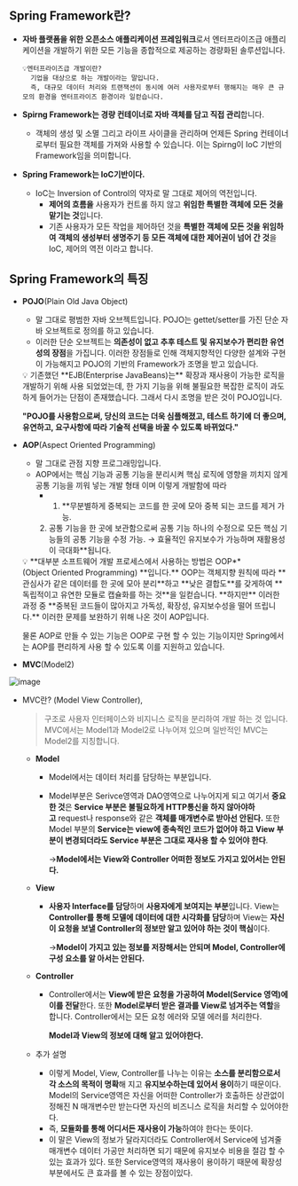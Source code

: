 ## **Spring Framework란?**

- **자바 플랫폼을 위한 오픈소스 애플리케이션 프레임워크**로서 엔터프라이즈급 애플리케이션을 개발하기 위한 모든 기능을 종합적으로 제공하는 경량화된 솔루션입니다.
    
 
      💡엔터프라이즈급 개발이란?
        기업을 대상으로 하는 개발이라는 말입니다. 
        즉, 대규모 데이터 처리와 트랜잭션이 동시에 여러 사용자로부터 행해지는 매우 큰 규모의 환경을 엔터프라이즈 환경이라 일컫습니다.
    
 
    
- **Spirng Framework는 경량 컨테이너로 자바 객체를 담고 직접 관리**합니다.
    - 객체의 생성 및 소멸 그리고 라이프 사이클을 관리하며 언제든 Spring 컨테이너로부터 필요한 객체를 가져와 사용할 수 있습니다.
    이는 Spirng이 IoC 기반의 Framework임을 의미합니다.
- **Spring Framework는 IoC기반이다.**
    - IoC는 Inversion of Control의 약자로 말 그대로 제어의 역전입니다.
        - **제어의 흐름을** 사용자가 컨트롤 하지 않고 **위임한 특별한 객체에 모든 것을 맡기는 것**입니다.
        - 기존 사용자가 모든 작업을 제어하던 것을 **특별한 객체에 모든 것을 위임하여** **객체의 생성부터 생명주기 등 모든 객체에 대한 제어권이 넘어 간 것**을 IoC, 제어의 역전 
        이라고 합니다.

## **Spring Framework의 특징**

- **POJO**(Plain Old Java Object)
    - 말 그대로 평범한 자바 오브젝트입니다.
    POJO는 gettet/setter를 가진 단순 자바 오브젝트로 정의를 하고 있습니다.
    - 이러한 단순 오브젝트는 **의존성이 없고** **추후 테스트 및 유지보수가 편리한 유연성의 장점**을 가집니다. 
    이러한 장점들로 인해 객체지향적인 다양한 설계와 구현이 가능해지고 POJO의 기반의 Framework가 조명을 받고 있습니다.
    
    <aside>
    💡 기존했던 **EJB(Enterprise JavaBeans)는** 확장과 재사용이 가능한 로직을 개발하기 위해 사용 되었었는데, 한 가지 기능을 위해 불필요한 복잡한 로직이 과도하게 들어가는 단점이 존재했습니다.
    그래서 다시 조명을 받은 것이 POJO입니다.
    
    </aside>
    
    **"POJO를 사용함으로써, 당신의 코드는 더욱 심플해졌고, 테스트 하기에 더 좋으며, 유연하고, 요구사항에 따라 기술적 선택을 바꿀 수 있도록 바뀌었다."**
    

- **AOP**(Aspect Oriented Programming)
    - 말 그대로 관점 지향 프로그래밍입니다.
    - AOP에서는 핵심 기능과 공통 기능을 분리시켜 핵심 로직에 영향을 끼치지 않게 공통 기능을 끼워 넣는 개발 형태 이며 이렇게 개발함에 따라
        - 1. **무분별하게 중복되는 코드를 한 곳에 모아 중복 되는 코드를 제거 가능.
        2. 공통 기능을 한 곳에 보관함으로써 공통 기능 하나의 수정으로 모든 핵심 기능들의 공통 기능을 수정 가능.
        → 효율적인 유지보수가 가능하며 재활용성이 극대화**됩니다.
    
    <aside>
    💡 **대부분 소프트웨어 개발 프로세스에서 사용하는 방법은 OOP**(Object Oriented Programming) **입니다.**
    OOP는 객체지향 원칙에 따라 **관심사가 같은 데이터를 한 곳에 모아 분리**하고 **낮은 결합도**를 갖게하여 **독립적이고 유연한 모듈로 캡슐화를 하는 것**을 일컫습니다. **하지만** 이러한 과정 중 **중복된 코드들이 많아지고 가독성, 확장성, 유지보수성을 떨어 뜨립니다.** 이러한 문제를 보완하기 위해 나온 것이 AOP입니다.
    
    물론 AOP로 만들 수 있는 기능은 OOP로 구현 할 수 있는 기능이지만 Spring에서는 AOP를 편리하게 사용 할 수 있도록 이를 지원하고 있습니다.
    
    </aside>
    
- **MVC**(Model2)

![image](https://user-images.githubusercontent.com/109019062/210795858-032839b7-aefd-4fa4-8f2d-46a220be13ff.png)

- MVC란? (Model View Controller),
    
    > 구조로 사용자 인터페이스와 비지니스 로직을 분리하여 개발 하는 것 입니다. 
    MVC에서는 Model1과 Model2로 나누어져 있으며 일반적인 MVC는 Model2를 지칭합니다.
    > 
    - **Model**
        - Model에서는 데이터 처리를 담당하는 부분입니다.
        - Model부분은 Serivce영역과 DAO영역으로 나누어지게 되고 여기서 **중요한 것**은 
        **Service 부분은 불필요하게 HTTP통신을 하지 않아야하고** request나 response와 같은 **객체를 매개변수로 받아선 안된다.** 또한 Model 부분의 **Service는 view에 종속적인 코드가 없어야 하고** **View 부분이 변경되더라도 Service 부분은 그대로 재사용 할 수 있어야 한다**.
            
            →**Model에서는 View와 Controller 어떠한 정보도 가지고 있어서는 안된다.**
            
    - **View**
        - **사용자 Interface를 담당**하며 **사용자에게 보여지는 부분**입니다. 
        View는 **Controller를 통해 모델에 데이터에 대한 시각화를 담당**하며 
        View는 **자신이 요청을 보낼 Controller의 정보만 알고 있어야 하는 것이 핵심**이다.
            
            →**Model이 가지고 있는 정보를 저장해서는 안되며 Model, Controller에 구성 요소를 알   아서는 안된다.**
            
    - **Controller**
        - Controller에서는 **View에 받은 요청을 가공하여 Model(Service 영역)에 이를 전달**한다. 또한 **Model로부터 받은 결과를 View로 넘겨주는 역할**을 합니다. Controller에서는 모든 요청 에러와 모델 에러를 처리한다.
            
            **Model과 View의 정보에 대해 알고 있어야한다.**
            
    - 추가 설명
        - 이렇게 Model, View, Controller를 나누는 이유는 **소스를 분리함으로서** **각 소스의 목적이 명확**해 지고 **유지보수하는데 있어서 용이**하기 때문이다. 
        Model의 Service영역은 자신을 어떠한 Controller가 호출하든 상관없이 정해진 N 매개변수만 받는다면 자신의 비즈니스 로직을 처리할 수 있어야한다.
        - 즉, **모듈화를 통해 어디서든 재사용이 가능**하여야 한다는 뜻이다.
        - 이 말은 View의 정보가 달라지더라도 Controller에서 Service에 넘겨줄 매개변수 데이터 가공만 처리하면 되기 때문에 유지보수 비용을 절감 할 수 있는 효과가 있다. 또한 Service영역의 재사용이 용이하기 때문에 확장성 부분에서도 큰 효과를 볼 수 있는 장점이있다.
